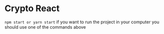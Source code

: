 # Crypto React
`npm start or yarn start` 
if you want to run the project in your computer you should use one of the commands above



